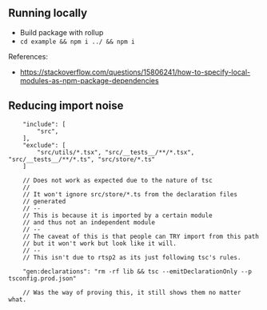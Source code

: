 ## Running locally

- Build package with rollup
- `cd example && npm i ../ && npm i`

References:
- https://stackoverflow.com/questions/15806241/how-to-specify-local-modules-as-npm-package-dependencies

## Reducing import noise

```
    "include": [
        "src",
    ],
    "exclude": [
        "src/utils/*.tsx", "src/__tests__/**/*.tsx", "src/__tests__/**/*.ts", "src/store/*.ts"
    ]

    // Does not work as expected due to the nature of tsc
    //
    // It won't ignore src/store/*.ts from the declaration files
    // generated
    // --
    // This is because it is imported by a certain module
    // and thus not an independent module
    // --
    // The caveat of this is that people can TRY import from this path
    // but it won't work but look like it will.
    // --
    // This isn't due to rtsp2 as its just following tsc's rules.

    "gen:declarations": "rm -rf lib && tsc --emitDeclarationOnly --p tsconfig.prod.json"

    // Was the way of proving this, it still shows them no matter what.
```
